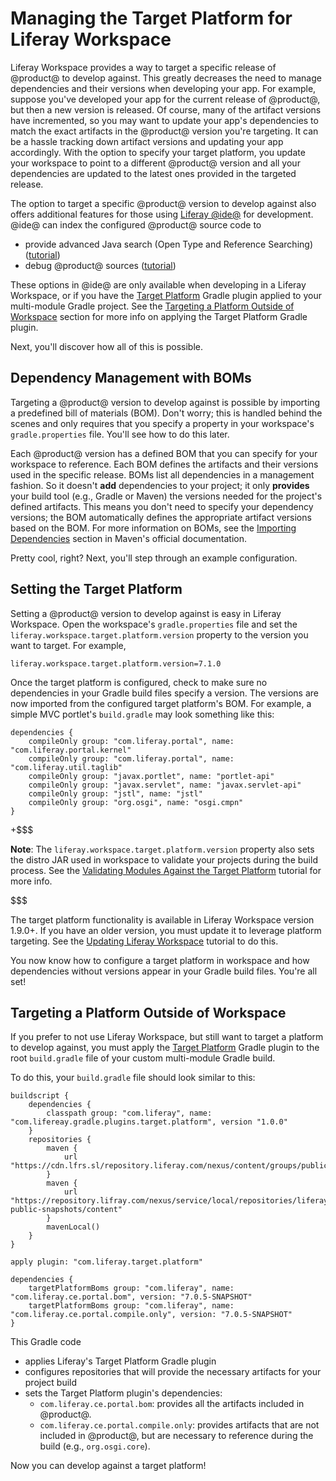 # Managing the Target Platform for Liferay Workspace

Liferay Workspace provides a way to target a specific release of @product@ to
develop against. This greatly decreases the need to manage dependencies and
their versions when developing your app. For example, suppose you've developed
your app for the current release of @product@, but then a new version is
released. Of course, many of the artifact versions have incremented, so you may
want to update your app's dependencies to match the exact artifacts in the
@product@ version you're targeting. It can be a hassle tracking down artifact
versions and updating your app accordingly. With the option to specify your
target platform, you update your workspace to point to a different @product@
version and all your dependencies are updated to the latest ones provided in the
targeted release.

The option to target a specific @product@ version to develop against also offers
additional features for those using
[Liferay @ide@](/develop/tutorials/-/knowledge_base/7-1/liferay-ide) for
development. @ide@ can index the configured @product@ source code to

- provide advanced Java search (Open Type and Reference Searching)
  ([tutorial](/develop/tutorials/-/knowledge_base/7-1/searching-product-source-in-liferay-ide))
- debug @product@ sources
  ([tutorial](/develop/tutorials/-/knowledge_base/7-1/debugging-product-source-in-liferay-ide))

These options in @ide@ are only available when developing in a Liferay
Workspace, or if you have the
[Target Platform](https://github.com/liferay/liferay-portal/tree/master/modules/sdk/gradle-plugins-target-platform)
Gradle plugin applied to your multi-module Gradle project. See the
[Targeting a Platform Outside of Workspace](#targeting-a-platform-outside-of-workspace)
section for more info on applying the Target Platform Gradle plugin.

<!-- TODO: Update link for Gradle plugin with reference doc/README when it's
available. -Cody -->

Next, you'll discover how all of this is possible.

## Dependency Management with BOMs

Targeting a @product@ version to develop against is possible by importing a
predefined bill of materials (BOM). Don't worry; this is handled behind the
scenes and only requires that you specify a property in your workspace's
`gradle.properties` file. You'll see how to do this later.

Each @product@ version has a defined BOM that you can specify for your workspace
to reference. Each BOM defines the artifacts and their versions used in the
specific release. BOMs list all dependencies in a management fashion. So it
doesn't **add** dependencies to your project; it only **provides** your build
tool (e.g., Gradle or Maven) the versions needed for the project's defined
artifacts. This means you don't need to specify your dependency versions; the
BOM automatically defines the appropriate artifact versions based on the BOM.
For more information on BOMs, see the
[Importing Dependencies](https://maven.apache.org/guides/introduction/introduction-to-dependency-mechanism#Importing_Dependencies)
section in Maven's official documentation.

Pretty cool, right? Next, you'll step through an example configuration.

## Setting the Target Platform

Setting a @product@ version to develop against is easy in Liferay Workspace.
Open the workspace's `gradle.properties` file and set the
`liferay.workspace.target.platform.version` property to the version you want to
target. For example,

    liferay.workspace.target.platform.version=7.1.0

Once the target platform is configured, check to make sure no dependencies in
your Gradle build files specify a version. The versions are now imported from
the configured target platform's BOM. For example, a simple MVC portlet's
`build.gradle` may look something like this:

    dependencies {
        compileOnly group: "com.liferay.portal", name: "com.liferay.portal.kernel"
        compileOnly group: "com.liferay.portal", name: "com.liferay.util.taglib"
        compileOnly group: "javax.portlet", name: "portlet-api"
        compileOnly group: "javax.servlet", name: "javax.servlet-api"
        compileOnly group: "jstl", name: "jstl"
        compileOnly group: "org.osgi", name: "osgi.cmpn"
    }

+$$$

**Note**: The `liferay.workspace.target.platform.version` property also sets
the distro JAR used in workspace to validate your projects during the build
process. See the
[Validating Modules Against the Target Platform](/develop/tutorials/-/knowledge_base/7-1/validating-projects-against-the-target-platform)
tutorial for more info.

$$$

The target platform functionality is available in Liferay Workspace version
1.9.0+. If you have an older version, you must update it to leverage platform
targeting. See the
[Updating Liferay Workspace](/develop/tutorials/-/knowledge_base/7-1/updating-liferay-workspace)
tutorial to do this.

You now know how to configure a target platform in workspace and how
dependencies without versions appear in your Gradle build files. You're all set!

## Targeting a Platform Outside of Workspace

<!-- TODO: Remove this section once the reference doc for the Gradle plugin is
available. This is just gives a taste of targeting a platform for those who
don't want to use Workspace. More details will be provided in reference doc.
-Cody -->

If you prefer to not use Liferay Workspace, but still want to target a platform
to develop against, you must apply the
[Target Platform](https://github.com/liferay/liferay-portal/tree/master/modules/sdk/gradle-plugins-target-platform)
Gradle plugin to the root `build.gradle` file of your custom multi-module Gradle
build.

To do this, your `build.gradle` file should look similar to this:

    buildscript {
        dependencies {
            classpath group: "com.liferay", name: "com.lifereay.gradle.plugins.target.platform", version "1.0.0"
        }
        repositories {
            maven {
                url "https://cdn.lfrs.sl/repository.liferay.com/nexus/content/groups/public"
            }
            maven {
                url "https://repository.lifray.com/nexus/service/local/repositories/liferay-public-snapshots/content"
            }
            mavenLocal()
        }
    }

    apply plugin: "com.liferay.target.platform"

    dependencies {
        targetPlatformBoms group: "com.liferay", name: "com.liferay.ce.portal.bom", version: "7.0.5-SNAPSHOT"
        targetPlatformBoms group: "com.liferay", name: "com.liferay.ce.portal.compile.only", version: "7.0.5-SNAPSHOT"
    }

<!-- TODO: The Maven URL pointing to Liferay's public snapshots will not be
necessary once the portal artifacts are released to Liferay's public repo
(targeting Beta). The temporary place to reference these is still TBD, according
to Greg. -Cody -->

This Gradle code

- applies Liferay's Target Platform Gradle plugin
- configures repositories that will provide the necessary artifacts for your
  project build
- sets the Target Platform plugin's dependencies:
    - `com.liferay.ce.portal.bom`: provides all the artifacts included in
      @product@.
    - `com.liferay.ce.portal.compile.only`: provides artifacts that are not
      included in @product@, but are necessary to reference during the build
      (e.g., `org.osgi.core`).

<!-- TODO: Add info on the `targetPlatformIDE { includeGroups }` extension as a
way to control what is available in the 'target platform index'. -Cody -->

Now you can develop against a target platform!